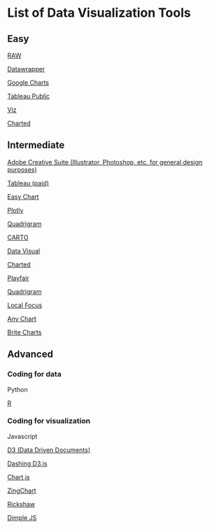 # List of Data Visualization Tools

## Easy
<a href="http://raw.densitydesign.org/" target="_blank">RAW</a>

<a href="https://www.datawrapper.de/" target="_blank">Datawrapper</a>

[Google Charts](https://developers.google.com/chart/)

<a href="https://public.tableau.com/s/" target="_blank">Tableau Public</a>

[Viz](https://viz.socialcops.com/)

[Charted](http://www.charted.co/)



## Intermediate
<a href="https://www.adobe.com/creativecloud.html">Adobe Creative Suite (Illustrator, Photoshop, etc. for general design purposes)</a>

<a href="https://www.tableau.com/" target="_blank">Tableau (paid)</a>

<a href="http://www.easychart.org/">Easy Chart</a>

<a href="https://plot.ly/">Plotly</a>

<a href="http://www.quadrigram.com/">Quadrigram</a>

<a href="http://cartodb.com/">CARTO</a>

<a href="http://datavisu.al/">Data Visual</a>

[Charted](https://nextjournal.com/)

[Playfair](http://www.austinclemens.com/Playfair/playfair.html)

[Quadrigram](http://www.quadrigram.com/)

[Local Focus](https://www.localfocus.nl/en/)

[Any Chart](http://www.anychart.com/)

[Brite Charts](https://eventbrite.github.io/britecharts/)

## Advanced

### Coding for data
Python

<a href="http://www.r-project.org/">R</a>

### Coding for visualization
Javascript

<a href="http://d3js.org/">D3 (Data Driven Documents)</a>

<a href="https://www.dashingd3js.com/">Dashing D3.js</a>

<a href="http://www.chartjs.org/">Chart.js</a>

<a href="https://www.zingchart.com/">ZingChart</a>

<a href="http://code.shutterstock.com/rickshaw/">Rickshaw</a>

<a href="http://dimplejs.org/">Dimple JS</a>


